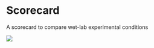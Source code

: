 # Scorecard
A scorecard to compare wet-lab experimental conditions

![](https://github.com/m89p067/Scorecard/example_img/EXAMPLE_letters.png)
